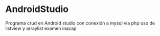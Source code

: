 # AndroidStudio
Programa crud en Android studio con conexión a mysql via php uso de listview y arraylist examen inacap
